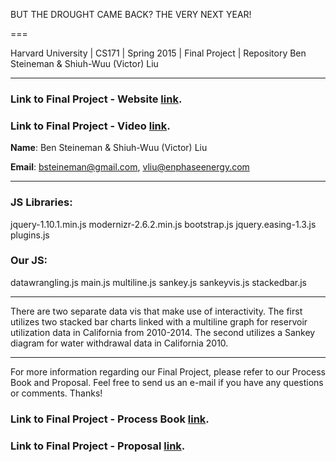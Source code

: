 BUT THE DROUGHT CAME BACK? THE VERY NEXT YEAR!

===

Harvard University | CS171 | Spring 2015 | Final Project | Repository
Ben Steineman & Shiuh-Wuu (Victor) Liu 

---

###  Link to Final Project - Website [link](http://vliuatenphasedotcom.github.io/).

###  Link to Final Project - Video [link](https://www.youtube.com/watch?v=t7lqYfZV-rI).

**Name**: Ben Steineman & Shiuh-Wuu (Victor) Liu 

**Email**: bsteineman@gmail.com, vliu@enphaseenergy.com

---

### JS Libraries:
jquery-1.10.1.min.js
modernizr-2.6.2.min.js
bootstrap.js
jquery.easing-1.3.js
plugins.js

### Our JS:
datawrangling.js
main.js
multiline.js
sankey.js
sankeyvis.js
stackedbar.js

---

There are two separate data vis that make use of interactivity. The first utilizes two stacked bar charts linked with a multiline graph for reservoir utilization data in California from 2010-2014. The second utilizes a Sankey diagram for water withdrawal data in California 2010.

---
For more information regarding our Final Project, please refer to our Process Book and Proposal. Feel free to send us an e-mail if you have any questions or comments. Thanks!

###  Link to Final Project - Process Book [link](http://vliuatenphasedotcom.github.io/Process_Book_Steineman_Liu.pdf).

###  Link to Final Project - Proposal  [link](http://vliuatenphasedotcom.github.io/proposal_Steineman_Liu.pdf).